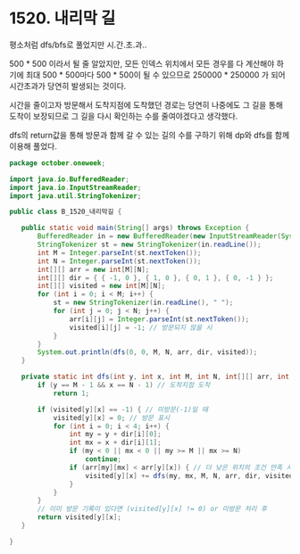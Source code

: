# 1520. 내리막 길

평소처럼 dfs/bfs로 풀었지만 시.간.초.과..

500 * 500 이라서 될 줄 알았지만, 모든 인덱스 위치에서 모든 경우를 다 계산해야 하기에 최대 500 * 500마다 500 * 500이 될 수 있으므로 250000 * 250000 가 되어 시간초과가 당연히 발생되는 것이다.

시간을 줄이고자 방문해서 도착지점에 도착했던 경로는 당연히 나중에도 그 길을 통해 도착이 보장되므로 그 길을 다시 확인하는 수를 줄여야겠다고 생각했다.

dfs의 return값을 통해 방문과 함께 갈 수 있는 길의 수를 구하기 위해 dp와 dfs를 함께 이용해 풀었다.

 ```java
 package october.oneweek;
 
 import java.io.BufferedReader;
 import java.io.InputStreamReader;
 import java.util.StringTokenizer;
 
 public class B_1520_내리막길 {
 
 	public static void main(String[] args) throws Exception {
 		BufferedReader in = new BufferedReader(new InputStreamReader(System.in));
 		StringTokenizer st = new StringTokenizer(in.readLine());
 		int M = Integer.parseInt(st.nextToken());
 		int N = Integer.parseInt(st.nextToken());
 		int[][] arr = new int[M][N];
 		int[][] dir = { { -1, 0 }, { 1, 0 }, { 0, 1 }, { 0, -1 } };
 		int[][] visited = new int[M][N];
 		for (int i = 0; i < M; i++) {
 			st = new StringTokenizer(in.readLine(), " ");
 			for (int j = 0; j < N; j++) {
 				arr[i][j] = Integer.parseInt(st.nextToken());
 				visited[i][j] = -1; // 방문되지 않을 시
 			}
 		}
 		System.out.println(dfs(0, 0, M, N, arr, dir, visited));
 	}
 
 	private static int dfs(int y, int x, int M, int N, int[][] arr, int[][] dir, int[][] visited) {
 		if (y == M - 1 && x == N - 1) // 도착지점 도착
 			return 1;
 
 		if (visited[y][x] == -1) { // 미방문(-1)일 때
 			visited[y][x] = 0; // 방문 표시
 			for (int i = 0; i < 4; i++) {
 				int my = y + dir[i][0];
 				int mx = x + dir[i][1];
 				if (my < 0 || mx < 0 || my >= M || mx >= N)
 					continue;
 				if (arr[my][mx] < arr[y][x]) { // 더 낮은 위치의 조건 만족 시
 					visited[y][x] += dfs(my, mx, M, N, arr, dir, visited);
 				}
 			}
 		}
 		// 이미 방문 기록이 있다면 (visited[y][x] != 0) or 미방문 처리 후
 		return visited[y][x];
 	}
 
 }
 
 ```

